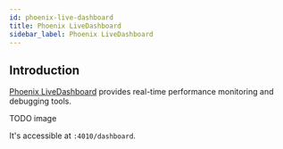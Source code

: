 ```yaml
---
id: phoenix-live-dashboard
title: Phoenix LiveDashboard
sidebar_label: Phoenix LiveDashboard
---
```


## Introduction

[Phoenix LiveDashboard](https://github.com/phoenixframework/phoenix_live_dashboard) provides real-time performance monitoring and debugging tools.

TODO image

It's accessible at `:4010/dashboard`.
